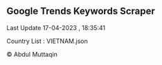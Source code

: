 

## Google Trends Keywords Scraper 
 
Last Update 17-04-2023 , 18:35:41

Country List :
VIETNAM.json



© Abdul Muttaqin 
